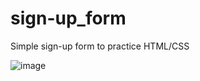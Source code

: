 # sign-up_form

Simple sign-up form to practice HTML/CSS


![image](https://user-images.githubusercontent.com/49983529/205059904-c13a7b6c-c8eb-40db-81f2-3ce2aca71a75.png)

